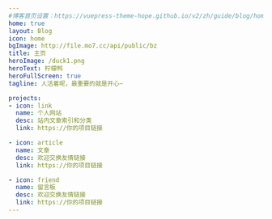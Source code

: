 ```yaml
---
#博客首页设置：https://vuepress-theme-hope.github.io/v2/zh/guide/blog/home.html
home: true
layout: Blog
icon: home
bgImage: http://file.mo7.cc/api/public/bz
title: 主页
heroImage: /duck1.png
heroText: 柠檬鸭
heroFullScreen: true
tagline: 人活着呢，最重要的就是开心~

projects:
- icon: link
  name: 个人网站
  desc: 站内文章索引和分类
  link: https://你的项目链接

- icon: article
  name: 文章
  desc: 欢迎交换友情链接
  link: https://你的项目链接

- icon: friend
  name: 留言板
  desc: 欢迎交换友情链接
  link: https://你的项目链接
---
```

